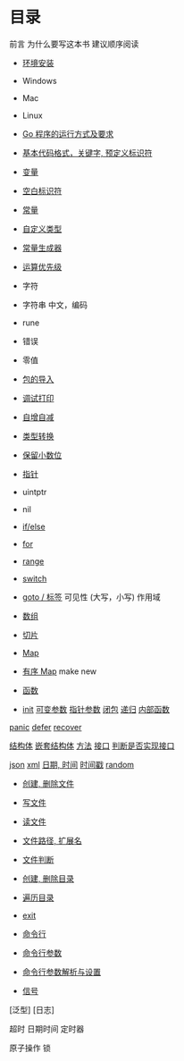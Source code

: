 # 目录

前言
  为什么要写这本书
  建议顺序阅读

- [环境安装](installation.md)
- Windows
- Mac
- Linux
- [Go 程序的运行方式及要求](buildandrun.md)
- [基本代码格式，关键字, 预定义标识符](basesyntaxandkeyword.md)
- [变量](variables.md)
- [空白标识符](blank_operator.md)
- [常量](const.md)
- [自定义类型](typedef.md)
- [常量生成器](iota.md)
- [运算优先级](operator_priority.md)
- 字符
- 字符串 中文，编码 
- rune
- 错误
- 零值

- [包的导入](import.md)
- [调试打印](print.md)
- [自增自减](inc_and_dec.md)
- [类型转换](data_convert.md)
- [保留小数位](decimal.md)
- [指针](pointer.md)
- uintptr 
- nil

- [if/else](if_else.md)
- [for](for.md)
- [range](range.md)
- [switch](switch.md)
- [goto / 标签](goto.md)
可见性 (大写，小写)
作用域

- [数组](array.md)
- [切片](slice.md)
- [Map](map.md)
- [有序 Map](sorted_map.md)
make 
new

- [函数](func.md)
- [init](init.md)
[可变参数](func_variadic_params.md)
[指针参数](func_pointer_params.md)
[闭包](func_closures.md)
[递归](func_recursion.md)
[内部函数](func_inner.md)

[panic](panic.md)
[defer](defer.md) 
[recover](recover.md)

[结构体](struct.md)
[嵌套结构体](struct_embedding.md)
[方法](methods.md)
[接口](interface.md)
[判断是否实现接口](implement.md)

[json](json.md)
[xml](xml.md)
[日期, 时间](time.md)
[时间戳](timestamp.md)
[random](random.md)

- [创建, 删除文件](file_create_delete.md)
- [写文件](file_write.md)
- [读文件](file_read.md)
- [文件路径, 扩展名](file_path.md)
- [文件判断](file_check.md)
- [创建, 删除目录](dir_create_delete.md)
- [遍历目录](dir_walk.md) 

- [exit](exit.md)
- [命令行](command.md)
- [命令行参数](command_args.md)
- [命令行参数解析与设置](command_flag.md)
- [信号](signal.md)

[泛型]
[日志]

超时
日期时间
定时器

原子操作
锁
